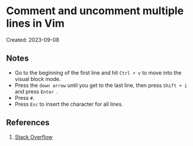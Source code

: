 # Comment and uncomment multiple lines in Vim

Created: 2023-09-08

## Notes

- Go to the beginning of the first line and hit `Ctrl + v` to move into the visual block mode.
- Press the `down arrow` until you get to the last line, then press `Shift + i` and press `Enter `.
- Press `#`.
- Press `Esc` to insert the character for all lines.

## References

1. [Stack Overflow](https://stackoverflow.com/questions/1676632/whats-a-quick-way-to-comment-uncomment-lines-in-vim)
